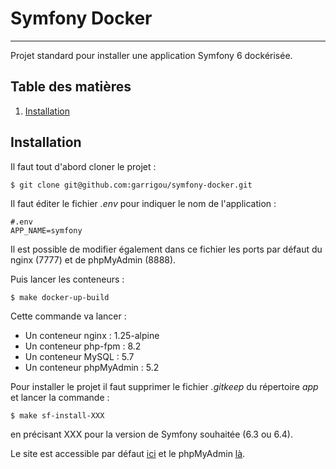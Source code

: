 # Symfony Docker
***
Projet standard pour installer une application Symfony 6 dockérisée.

## Table des matières
1. [Installation](#installation)

## Installation

Il faut tout d'abord cloner le projet :

```
$ git clone git@github.com:garrigou/symfony-docker.git
```

Il faut éditer le fichier *.env* pour indiquer le nom de l'application :

```
#.env
APP_NAME=symfony
```

Il est possible de modifier également dans ce fichier les ports par défaut du nginx (7777) et de phpMyAdmin (8888).

Puis lancer les conteneurs :

```
$ make docker-up-build
```

Cette commande va lancer :

- Un conteneur nginx : 1.25-alpine
- Un conteneur php-fpm : 8.2
- Un conteneur MySQL : 5.7
- Un conteneur phpMyAdmin : 5.2

Pour installer le projet il faut supprimer le fichier *.gitkeep* du répertoire *app* et lancer la commande :

```
$ make sf-install-XXX
```

en précisant XXX pour la version de Symfony souhaitée (6.3 ou 6.4).

Le site est accessible par défaut [ici](http://localhost:7777) et le phpMyAdmin [là](http://localhost:8888).